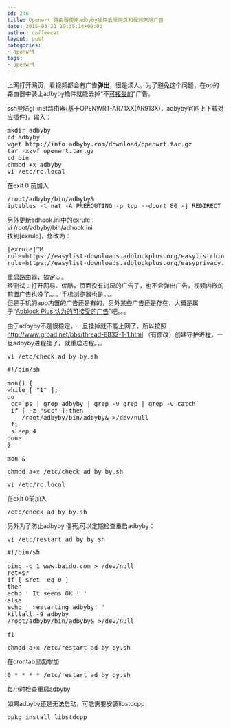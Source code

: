 ```yaml
---
id: 246
title: Openwrt 路由器使用adbyby插件去除网页和视频网站广告
date: 2015-03-21 19:35:14+00:00
author: coffeecat
layout: post
categories:
- openwrt
tags:
- openwrt
---
```

上网打开网页，看视频都会有广告**弹出**，很是烦人。为了避免这个问题，在op的路由器中装上adbyby插件就能去掉“不[可接受的](https://adblockplus.org/zh_CN/acceptable-ads#criteria)”广告。

ssh登陆gl-inet路由器(基于OPENWRT-AR71XX(AR913X)，adbyby官网上下载对应插件)，输入：

<pre class="lang:sh decode:true " >mkdir adbyby
cd adbyby
wget http://info.adbyby.com/download/openwrt.tar.gz
tar -xzvf openwrt.tar.gz
cd bin
chmod +x adbyby
vi /etc/rc.local</pre>

在exit 0 前加入

<pre class="lang:vim decode:true " >/root/adbyby/bin/adbyby&
iptables -t nat -A PREROUTING -p tcp --dport 80 -j REDIRECT --to-ports 8118</pre>

另外更新adhook.ini中的exrule：  
vi /root/adbyby/bin/adhook.ini  
找到[exrule]，修改为：

<pre class="lang:vim decode:true " >[exrule]^M
rule=https://easylist-downloads.adblockplus.org/easylistchina.txt^M
rule=https://easylist-downloads.adblockplus.org/easyprivacy.txt^M</pre>

重启路由器，搞定。。。  
经测试：打开网易、优酷，页面没有讨厌的广告了，也不会弹出广告，视频内嵌的前置广告也没了。。。手机浏览器也是。。。  
但是手机的app内置的广告还是有的，另外某些广告还是存在，大概是属于“[Adblock Plus 认为的可接受的广告](https://adblockplus.org/zh_CN/acceptable-ads#criteria)”吧。。。

由于adbyby不是很稳定，一旦挂掉就不能上网了，所以按照  
http://www.groad.net/bbs/thread-8832-1-1.html （有修改）创建守护进程，一旦adbyby进程挂了，就重启进程。。。

<pre class="lang:sh decode:true " >vi /etc/check_ad_by_by.sh</pre>

<pre class="lang:vim decode:true " >#!/bin/sh
 
mon() {
while [ "1" ];
do
 cc=`ps | grep adbyby | grep -v grep | grep -v catch`
 if [ -z "$cc" ];then
    /root/adbyby/bin/adbyby& &gt;/dev/null
 fi
 sleep 4
done
}
 
mon &</pre>

<pre class="lang:sh decode:true " >chmod a+x /etc/check_ad_by_by.sh</pre>

<pre class="lang:sh decode:true " >vi /etc/rc.local</pre>

在exit 0前加入

<pre class="lang:vim decode:true " >/etc/check_ad_by_by.sh</pre>

另外为了防止adbyby 僵死,可以定期检查重启adbyby：

<pre class="lang:sh decode:true " >vi /etc/restart_ad_by_by.sh</pre>

<pre class="lang:sh decode:true " >#!/bin/sh

ping -c 1 www.baidu.com &gt; /dev/null
ret=$?
if [ $ret -eq 0 ]
then
echo ' It seems OK ! '
else
echo ' restarting adbyby! '
killall -9 adbyby
/root/adbyby/bin/adbyby& &gt;/dev/null

fi</pre>

<pre class="lang:sh decode:true " >chmod a+x /etc/restart_ad_by_by.sh</pre>

在crontab里面增加

<pre class="lang:sh decode:true " >0 * * * * /etc/restart_ad_by_by.sh</pre>

每小时检查重启adbyby

如果adbyby还是无法启动，可能需要安装libstdcpp

<pre class="lang:sh decode:true " >opkg install libstdcpp
</pre>